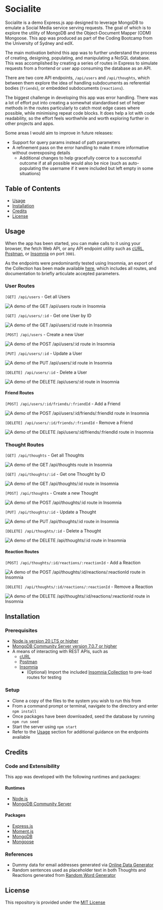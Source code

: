 # Socialite

Socialite is a demo Express.js app designed to leverage MongoDB to emulate a Social Media service serving requests. The goal of which is to explore the utility of MongoDB and the Object-Document Mapper (ODM) Mongoose. This app was produced as part of the Coding Bootcamp from the University of Sydney and edX.

The main motivation behind this app was to further understand the process of creating, designing, populating, and manipulating a NoSQL database. This was accomplished by creating a series of routes in Express to simulate requests from a frontend or user app consuming the database as an API.

There are two core API endpoints, `/api/users` and `/api/thoughts`, which between them explore the idea of handling subdocuments as referential bodies (`friends`), or embedded subdocuments (`reactions`).

The biggest challenge in developing this app was error handling. There was a lot of effort put into creating a somewhat standardised set of helper methods in the routes particularly to catch most edge cases where possible, while minimising repeat code blocks. It does help a lot with code readability, so the effort feels worthwhile and worth exploring further in other projects and apps.

Some areas I would aim to improve in future releases:
- Support for query params instead of path parameters
- A refinement pass on the error handling to make it more informative without overexposing details
    - Additional changes to help gracefully coerce to a successful outcome if at all possible would also be nice (such as auto-populating the username if it were included but left empty in some situations)

## Table of Contents
- [Usage](#usage)
- [Installation](#installation)
- [Credits](#credits)
- [License](#license)

## Usage
When the app has been started, you can make calls to it using your browser, the fetch Web API, or any API endpoint utility such as [cURL](https://curl.se/), [Postman](https://www.postman.com/), or [Insomnia](https://insomnia.rest/) on port `3001`.

As the endpoints were predominantly tested using Insomnia, an export of the Collection has been made available [here](./docs/Insomnia_Collection.json), which includes all routes, and documentation to briefly articulate accepted parameters.

### User Routes
`[GET] /api/users` - Get all Users

![A demo of the GET /api/users route in Insomnia](./docs/users_get_all.gif)

`[GET] /api/users/:id` - Get one User by ID

![A demo of the GET /api/users/:id route in Insomnia](./docs/users_get_one.gif)

`[POST] /api/users` - Create a new User

![A demo of the POST /api/users/:id route in Insomnia](./docs/users_post.gif)

`[PUT] /api/users/:id` - Update a User

![A demo of the PUT /api/users/:id route in Insomnia](./docs/users_update.gif)

`[DELETE] /api/users/:id` - Delete a User

![A demo of the DELETE /api/users/:id route in Insomnia](./docs/users_delete.gif)

#### Friend Routes
`[POST] /api/users/:id/friends/:friendId` - Add a Friend

![A demo of the POST /api/users/:id/friends/:friendId route in Insomnia](./docs/users_post_friend.gif)

`[DELETE] /api/users/:id/friends/:friendId` - Remove a Friend

![A demo of the DELETE /api/users/:id/friends/:friendId route in Insomnia](./docs/users_delete_friend.gif)

### Thought Routes
`[GET] /api/thoughts` - Get all Thoughts

![A demo of the GET /api/thoughts route in Insomnia](./docs/thoughts_get_all.gif)

`[GET] /api/thoughts/:id` - Get one Thought by ID

![A demo of the GET /api/thoughts/:id route in Insomnia](./docs/thoughts_get_one.gif)

`[POST] /api/thoughts` - Create a new Thought

![A demo of the POST /api/thoughts/:id route in Insomnia](./docs/thoughts_post.gif)

`[PUT] /api/thoughts/:id` - Update a Thought

![A demo of the PUT /api/thoughts/:id route in Insomnia](./docs/thoughts_update.gif)

`[DELETE] /api/thoughts/:id` - Delete a Thought

![A demo of the DELETE /api/thoughts/:id route in Insomnia](./docs/thoughts_delete.gif)

#### Reaction Routes
`[POST] /api/thoughts/:id/reactions/:reactionId` - Add a Reaction

![A demo of the POST /api/thoughts/:id/reactions/:reactionId route in Insomnia](./docs/thoughts_post_reaction.gif)

`[DELETE] /api/thoughts/:id/reactions/:reactionId` - Remove a Reaction

![A demo of the DELETE /api/thoughts/:id/reactions/:reactionId route in Insomnia](./docs/thoughts_delete_reaction.gif)

## Installation
### Prerequisites
- [Node.js version 20 LTS or higher](https://nodejs.org/en)
- [MongoDB Community Server version 7.0.7 or higher](https://www.mongodb.com/try/download/community)
- A means of interacting with REST APIs, such as
    - [cURL](https://curl.se/)
    - [Postman](https://www.postman.com/)
    - [Insomnia](https://insomnia.rest/)
        - (Optional) Import the included [Insomnia Collection](./docs/Insomnia_Collection.json) to pre-load routes for testing

### Setup
- Clone a copy of the files to the system you wish to run this from
- From a command prompt or terminal, navigate to the directory and enter `npm install`
- Once packages have been downloaded, seed the database by running `npm run seed`
- Start the server using `npm start`
- Refer to the [Usage](#usage) section for additional guidance on the endpoints available

## Credits
### Code and Extensibility
This app was developed with the following runtimes and packages:

#### Runtimes
- [Node.js](https://nodejs.org/en)
- [MongoDB Community Server](https://www.mongodb.com/try/download/)

#### Packages
- [Express.js](https://expressjs.com/)
- [Moment.js](https://momentjs.com/)
- [MongoDB](https://www.npmjs.com/package/mongodb)
- [Mongoose](https://mongoosejs.com/)

### References
- Dummy data for email addresses generated via [Online Data Generator](https://www.onlinedatagenerator.com/home/demo)
- Random sentences used as placeholder text in both Thoughts and Reactions generated from [Random Word Generator](https://randomwordgenerator.com/sentence.php)

## License
This repository is provided under the [MIT License](./LICENSE)